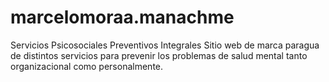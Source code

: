 # marcelomoraa.manachme
Servicios Psicosociales Preventivos Integrales
Sitio web de marca paragua de distintos servicios para prevenir los problemas de salud mental tanto organizacional como personalmente.
